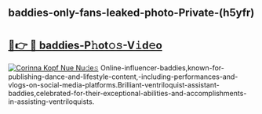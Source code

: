## baddies-only-fans​-leaked-photo​-Private-(h5yfr)


# <h2><a href="https://mediaupload.pro?title=baddies&ref=git">🔗👉 🔴 baddies-P𝚑ot𝚘𝚜-V𝚒d𝚎o</a></h2>

[![Corinna Kopf Nue Nu𝚍e𝚜](https://i.imgur.com/0qMVB7G.gif)](https://mediaupload.pro?title=baddies&ref=git)
Online-influencer-baddies,known-for-publishing-dance-and-lifestyle-content,-including-performances-and-vlogs-on-social-media-platforms.Brilliant-ventriloquist-assistant-baddies,celebrated-for-their-exceptional-abilities-and-accomplishments-in-assisting-ventriloquists.  